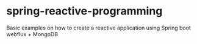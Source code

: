 # spring-reactive-programming

Basic examples on how to create a reactive application using Spring boot webflux + MongoDB

